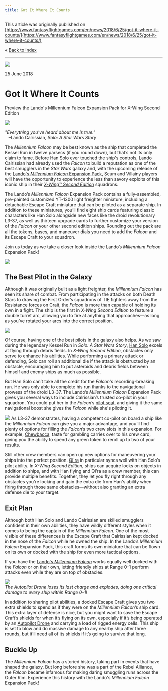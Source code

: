 ```yaml
---
title: Got It Where It Counts
---
```


This article was originally published on [https://www.fantasyflightgames.com/en/news/2018/6/25/got-it-where-it-counts/](https://www.fantasyflightgames.com/en/news/2018/6/25/got-it-where-it-counts/)

&laquo; [Back to index](../index.md)

---

![](cc15342abf23cca13f927a12dd8b3b93.jpg)

25 June 2018

Got It Where It Counts
======================

Preview the Lando's Millennium Falcon Expansion Pack for X-Wing Second Edition

![](93c6c6b2b0f36b88c35c319655a2abcf.png)

_"Everything you've heard about me is true."_  
   –Lando Calrissian, _Solo: A Star Wars Story_

The _Millennium Falcon_ may be best known as the ship that completed the Kessel Run in twelve parsecs (if you round down), but that’s not its only claim to fame. Before Han Solo ever touched the ship's controls, Lando Calrissian had already used the _Falcon_ to build a reputation as one of the best smugglers in the _Star Wars_ galaxy and, with the upcoming release of the [Lando's _Millennium Falcon_ Expansion Pack](https://www.fantasyflightgames.com/en/products/x-wing-second-edition/products/landos-millennium-falcon-expansion-pack/), Scum and Villainy players will have the opportunity to experience the less than savory exploits of this iconic ship in their [_X-Wing™ Second Edition_](https://www.fantasyflightgames.com/en/products/x-wing-second-edition/) squadrons.

The Lando’s _Millennium Falcon_ Expansion Pack contains a fully-assembled, pre-painted customized YT-1300 light freighter miniature, including a detachable Escape Craft miniature that can be piloted as a separate ship. In addition to these miniatures, you’ll find eight ship cards featuring classic characters like Han Solo alongside new faces like the droid revolutionary L3-37, as well as thirteen upgrade cards to further customize your version of the _Falcon_ or your other second edition ships. Rounding out the pack are all the tokens, bases, and maneuver dials you need to add the _Falcon_ and its Escape Craft to your squadron.

Join us today as we take a closer look inside the Lando’s _Millennium Falcon_ Expansion Pack!

![](26788200b7eab8f1305df9e197c6a46f.png)

The Best Pilot in the Galaxy
----------------------------

Although it was originally built as a light freighter, the _Millennium Falcon_ has seen its share of combat. From participating in the attacks on both Death Stars to drawing the First Order’s squadrons of TIE fighters away from the Resistance forces on Crait, the _Falcon_ is more than capable of holding its own in a fight. The ship is the first in _X-Wing Second Edition_ to feature a double turret arc, allowing you to fire at anything that approaches—as long as you’ve rotated your arcs into the correct position. 

![](71cd4a8da6f599d645c31d42b2f9eb44.png)

Of course, having one of the best pilots in the galaxy also helps. As we saw during the legendary Kessel Run in _Solo: A Star Wars Story_, [Han Solo](135ee44175f8573ad93ebd1065b5601f.png) excels at flying through debris fields. In _X-Wing Second Edition_, obstacles only serve to enhance his abilities. While performing a primary attack or defending, Solo can roll an additional die if the attack is obstructed by an obstacle, encouraging him to put asteroids and debris fields between himself and enemy ships as much as possible.

But Han Solo can’t take all the credit for the _Falcon_'s recording-breaking run. He was only able to complete his run thanks to the navigational prowess of the droid L3-37. The Lando’s _Millennium Falcon_ Expansion Pack gives you several ways to include Calrissian’s trusted co-pilot in your squadron. You could put her in the _Falcon_’s [pilot seat,](ced3ca936e377f2f3be2bd8bbedee684.png) and giving it the same navigational boost she gives the _Falcon_ while she's piloting it.

![](135ee44175f8573ad93ebd1065b5601f.png) As L3-37 demonstrates, having a competent co-pilot on board a ship like the _Millennium Falcon_ can give you a major advantage, and you’ll find plenty of options for filling the _Falcon_’s two crew slots in this expansion. For example, [Chewbacca](0acb825a5b662e2e0df3c1b58f377592.png)    taste for gambling carries over to his crew card, giving you the ability to spend any green token to reroll up to two of your results.

Still other crew members can open up new options for maneuvering your ships into the perfect position. [Qi'ra](75a3ccd34fec4c0599d63cfaf356826a.png) in particular syncs well with Han Solo’s pilot ability. In _X-Wing Second Edition_, ships can acquire locks on objects in addition to ships, and with Han flying and Qi’ra as a crew member, this can provide multiple benefits. Together, they let you fly right through any obstacles you're locking and gain the extra die from Han's ability when firing through those same obstacles—without also granting an extra defense die to your target.

Exit Plan
---------

Although both Han Solo and Lando Calrissian are skilled smugglers confident in their own abilities, they have wildly different styles when it comes to being the captain of the _Millennium Falcon_. One of the most visible of these differences is the Escape Craft that Calrissian kept docked in the nose of the _Falcon_ while he owned the ship. In the Lando’s _Millennium Falcon_ Expansion Pack, this craft forms its own miniature that can be flown on its own or docked with the ship for even more tactical options.  

If you have the [Lando's _Millennium Falcon_](c61aef8951a6a0eceb4f152085e49bb6.png) works equally well docked with the _Falcon_ or on their own, letting friendly ships at Range 0–1 perform attacks even while they are on top of obstacles. 

![](002c051d52e791458038dc4eca57d6ae.jpg)  
_The Autopilot Drone loses its last charge and explodes, doing one critical damage to every ship within Range 0–1!_

In addition to sharing pilot abilities, a docked Escape Craft gives you two extra shields to spend as if they were on the _Millennium Falcon_’s ship card. This extra layer of defense is nice, but you might want to save the Escape Craft’s shields for when it’s flying on its own, especially if it’s being operated by an [Autopilot Drone](897f7ae478b6e6d72fff7147bf212595.png) and carrying a load of rigged energy cells. This ship is set to blow and do massive damage to any nearby ship after three rounds, but it’ll need all of its shields if it’s going to survive that long.

Buckle Up
---------

The _Millennium Falcon_ has a storied history, taking part in events that have shaped the galaxy. But long before she was a part of the Rebel Alliance, the _Falcon_ became infamous for making daring smuggling runs across the Outer Rim. Experience this history with the Lando's _Millennium Falcon_ Expansion Pack!

[](http://community.fantasyflightgames.com/index.php?/forum/222-x-wing/)